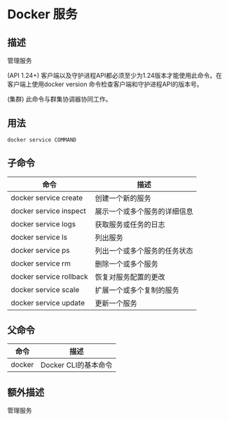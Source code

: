 # Docker 服务

## 描述

管理服务

(API 1.24+) 客户端以及守护进程API都必须至少为1.24版本才能使用此命令。在客户端上使用docker version 命令检查客户端和守护进程API的版本号。

(集群) 此命令与群集协调器协同工作。

## 用法

    docker service COMMAND
    
## 子命令
 
|命令|描述|
|  -----  | ----- |
| docker service create | 创建一个新的服务 |
| docker service inspect | 展示一个或多个服务的详细信息 |
| docker service logs | 获取服务或任务的日志 |
| docker service ls | 列出服务 |
| docker service ps | 列出一个或多个服务的任务状态 |
| docker service rm | 删除一个或多个服务 |
| docker service rollback | 恢复对服务配置的更改 |
| docker service scale | 扩展一个或多个复制的服务 |
| docker service update | 更新一个服务 |

## 父命令

|命令|描述|
|  -----  | ----- |
| docker | Docker CLI的基本命令 |

## 额外描述

管理服务
